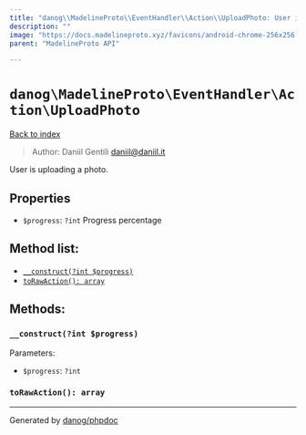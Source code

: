 ```yaml
---
title: "danog\\MadelineProto\\EventHandler\\Action\\UploadPhoto: User is uploading a photo."
description: ""
image: "https://docs.madelineproto.xyz/favicons/android-chrome-256x256.png"
parent: "MadelineProto API"

---
```

# `danog\MadelineProto\EventHandler\Action\UploadPhoto`
[Back to index](../../../../index.html)

> Author: Daniil Gentili <daniil@daniil.it>  
  

User is uploading a photo.  



## Properties
* `$progress`: `?int` Progress percentage

## Method list:
* [`__construct(?int $progress)`](#__construct-int-progress)
* [`toRawAction(): array`](#torawaction-array)

## Methods:
### `__construct(?int $progress)`




Parameters:

* `$progress`: `?int`   



### `toRawAction(): array`





---
Generated by [danog/phpdoc](https://phpdoc.daniil.it)
